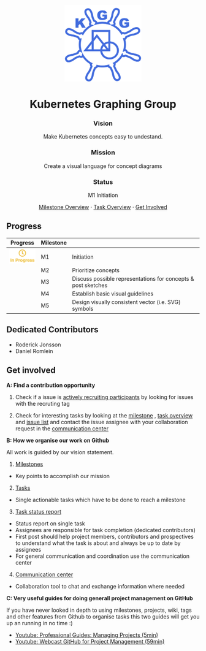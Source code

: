 <p align="center">
    <img src="project-logo.png" alt="" width=200 height=200>
</p>

  <h1 align="center">Kubernetes Graphing Group</h1>

  <p align="center">
  <h3 align="center">Vision</h3>
  <p align="center">Make Kubernetes concepts easy to undestand.</p>
  <h3 align="center">Mission</h3>
  <p align="center">Create a visual language for concept diagrams</p>
  <h3 align="center">Status</h3>
  <p align="center">M1 Initiation</p>

  <p align="center">
    <a href="https://github.com/Roderick-Jonsson/k8s-diagrams/milestones?direction=asc&sort=title&state=open">Milestone Overview</a>
    ·
    <a href="https://github.com/Roderick-Jonsson/k8s-diagrams/projects/1">Task Overview</a>
    ·
    <a href="#get-involved">Get Involved</a>
  </p>
</p>

<h2>Progress</h2>

| Progress                              | Milestone |                                                              |
| ------------------------------------- | --------- | ------------------------------------------------------------ |
| <img src="in-progress.png" width=72>  | M1        | Initiation                                                   |
|                                       | M2        | Prioritize concepts                                          |
|                                       | M3        | Discuss possible representations for concepts & post sketches |
|                                       | M4        | Establish basic visual guidelines                            |
|                                       | M5        | Design visually consistent vector (i.e. SVG) symbols         |

<h2>Dedicated Contributors</h2>

- Roderick Jonsson
- Daniel Romlein

<h2>Get involved</h2>

**A: Find a contribution opportunity**
1. Check if a issue is [actively recruiting participants][issue recruiting] by looking for issues with the recruting tag

2. Check for interesting tasks by looking at the [milestone][milestone] , [task overview][task overview] and [issue list][issue list] and contact the issue assignee with your collaboration request in the [communication center][communication center]

**B: How we organise our work on Github**

All work is guided by our vision statement.

1. [Milestones][milestone]
  - Key points to accomplish our mission
2. [Tasks][task overview]
  - Single actionable tasks which have to be done to reach a milestone
3. [Task status report][milestone issues]
  - Status report on single task
  - Assignees are responsible for task completion (dedicated contributors)
  - First post should help project members, contributors and prospectives to understand what the task is about and always be up to date by assignees
  - For general communication and coordination use the communication center
4. [Communication center][communication center]
  - Collaboration tool to chat and exchange information where needed

**C: Very useful guides for doing generall project management on GitHub**

If you have never looked in depth to using milestones, projects, wiki, tags and other features from Github to organise tasks this two guides will get you up an running in no time :)
- [Youtube: Professional Guides: Managing Projects (5min)][YT github pm short]
- [Youtube: Webcast GitHub for Project Management (59min)][YT github pm long]

[prospects file]: https://github.com/Roderick-Jonsson/k8s-diagrams/blob/master/workspace/prospects.md
[milestone]: https://github.com/Roderick-Jonsson/k8s-diagrams/milestones?direction=asc&sort=title&state=open
[task overview]: https://github.com/Roderick-Jonsson/k8s-diagrams/projects/1
[issue list]: https://github.com/Roderick-Jonsson/k8s-diagrams/issues
[issue recruiting]: https://github.com/Roderick-Jonsson/k8s-diagrams/issues?q=is%3Aissue+is%3Aopen+label%3Arecruiting
[YT github pm short]: https://www.youtube.com/watch?v=nI5VdsVl0FM
[YT github pm long]: https://www.youtube.com/watch?v=6fByt0o4UYs&t=3160s
[milestone issues]: https://github.com/Roderick-Jonsson/k8s-diagrams/issues?utf8=✓&q=is%3Aissue+is%3Aopen+milestone%3A*+
[communication center]: https://kubernetes.slack.com
